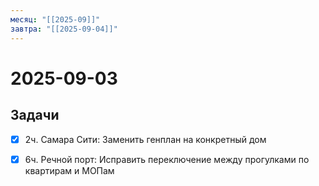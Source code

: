 ```yaml
---
месяц: "[[2025-09]]"
завтра: "[[2025-09-04]]"
---
```


# 2025-09-03

## Задачи

 - [x] 2ч. Самара Сити: Заменить генплан на конкретный дом
 - [x] 6ч. Речной порт: Исправить переключение между прогулками по квартирам и МОПам

